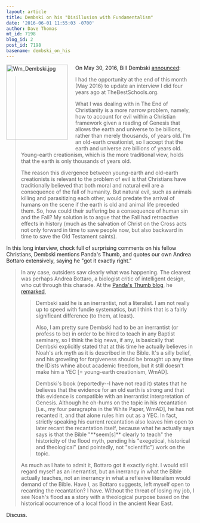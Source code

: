 ```yaml
---
layout: article
title: Dembski on his "Disillusion with Fundamentalism"
date: '2016-06-01 11:55:03 -0700'
author: Dave Thomas
mt_id: 7198
blog_id: 2
post_id: 7198
basename: dembski_on_his
---
```

<img src="{{ site.baseurl }}/uploads/2016/Wm_Dembski.jpg" alt="Wm_Dembski.jpg" width="165" height="200" style="float: left; margin: 0 20px 20px 0;" class="mt-image-left" />

On May 30, 2016, Bill Dembski [announced](https://billdembski.com/disillusion-with-fundamentalism/):


> I had the opportunity at the end of this month (May 2016) to update an interview I did four years ago at TheBestSchools.org.
> 
> What I was dealing with in The End of Christianity is a more narrow problem, namely, how to account for evil within a Christian framework given a reading of Genesis that allows the earth and universe to be billions, rather than merely thousands, of years old. I'm an old-earth creationist, so I accept that the earth and universe are billions of years old. Young-earth creationism, which is the more traditional view, holds that the earth is only thousands of years old.
> 
> The reason this divergence between young-earth and old-earth creationists is relevant to the problem of evil is that Christians have traditionally believed that both moral and natural evil are a consequence of the fall of humanity. But natural evil, such as animals killing and parasitizing each other, would predate the arrival of humans on the scene if the earth is old and animal life preceded them. So, how could their suffering be a consequence of human sin and the Fall? My solution is to argue that the Fall had retroactive effects in history (much as the salvation of Christ on the Cross acts not only forward in time to save people now, but also backward in time to save the Old Testament saints).

In this long interview, chock full of surprising comments on his fellow Christians, Dembski mentions Panda's Thumb, and quotes our own Andrea Bottaro extensively, saying he "got it exactly right."

> In any case, outsiders saw clearly what was happening. The clearest was perhaps Andrea Bottaro, a biologist critic of intelligent design, who cut through this charade. At the [Panda's Thumb blog](http://pandasthumb.org/archives/2010/10/dembski-coming.html), he [remarked](http://pandasthumb.org/archives/2010/10/dembski-coming.html#comment-235901),
> 
> > Dembski said he is an inerrantist, not a literalist. I am not really up to speed with fundie systematics, but I think that is a fairly significant difference (to them, at least).
> > 
> > Also, I am pretty sure Dembski had to be an inerrantist (or profess to be) in order to be hired to teach in any Baptist seminary, so I think the big news, if any, is basically that Dembski explicitly stated that at this time he actually believes in Noah's ark myth as it is described in the Bible. It's a silly belief, and his groveling for forgiveness should be brought up any time the IDists whine about academic freedom, but it still doesn't make him a YEC \[= young-earth creationism, WmAD\].
> > 
> > Dembski's book (reportedly--I have not read it) states that he believes that the evidence for an old earth is strong and that this evidence is compatible with an inerrantist interpretation of Genesis. Although he oh-hums on the topic in his recantation \[i.e., my four paragraphs in the White Paper, WmAD\], he has not recanted it, and that alone rules him out as a YEC. In fact, strictly speaking his current recantation also leaves him open to later recant the recantation itself, because what he actually says says is that the Bible "\*\*seem\[s\]\*\* clearly to teach" the historicity of the flood myth, pending his "exegetical, historical and theological" (and pointedly, not "scientific") work on the topic.
> 
> 
> As much as I hate to admit it, Bottaro got it exactly right. I would still regard myself as an inerrantist, but an inerrancy in what the Bible actually teaches, not an inerrancy in what a reflexive literalism would demand of the Bible. Have I, as Bottaro suggests, left myself open to recanting the recantation? I have. Without the threat of losing my job, I see Noah's flood as a story with a theological purpose based on the historical occurrence of a local flood in the ancient Near East.

Discuss.

